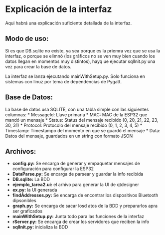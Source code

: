 # Explicación de la interfaz
Aqui habrá una explicación suficiente detallada de la interfaz.


## Modo de uso:
Si es que DB.sqlite no existe, ya sea porque es la priemra vez que se usa la interfaz, o porque se elimnó (los gráficos no se ven muy bien cuando los datos llegan en momentos muy distintos), hayq ue ejecutar sqlInit.py una vez para crear la base de datos.

La interfaz se lanza ejecutando mainWithSetup.py. Solo funciona en sistemas con linuz por tema de dependencias de Pygatt.

## Base de Datos: 

La base de datos usa SQLITE, con una tabla simple con las siguientes columnas:
    * MessageId: Llave primaria
    * MAC: MAC de la ESP32 que mandó un mensaje
    * Status: Status del mensaje recibido (0, 20, 21, 22, 23, 30, 31)
    * Protocol: Protocolo del mensaje recibido (0, 1, 2, 3, 4, 5)
    * Timestamp: Timestampo del momento en que se guardó el mensaje
    * Data: Datos del mensaje, guardados en un string con formato JSON

## Archivos:

* **config.py:** Se encarga de generar y empaquetar mensajes de configuración para configurar la ESP32
* **DataParse.py:** Se encarga de parsear y guardar la info recibida
* **DB.sqlite:** La BDD
* **ejemplo_tarea2.ui:** el arhivo para generar la UI de qtdesigner
* **ex.py:** la UI generada
* **findAddresses.py:** Se encarga de encontrar los dispositivos Bluetooth dipsonibles
* **graph.py:** Se encarga de sacar losd atos de la BDD y prepararlos apra ser graficados
* **mainWithSetup.py:** Junta todo para las funciones de la interfaz
* **rServer.py:** Se encarga de crear los servidores que reciben la info
* **sqlInit.py:** inicializa la BDD
